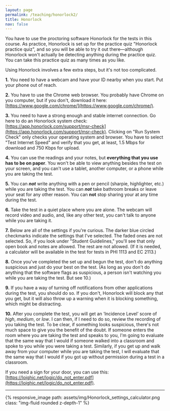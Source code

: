 ```yaml
---
layout: page
permalink: /teaching/honorlock2/
title: Honorlock
nav: false
---
```



You have to use the proctoring software Honorlock for the tests in this course. As practice, Honorlock is set up for the practice quiz "Honorlock practice quiz", and so you will be able to try it out there—although Honorlock won't actually be detecting anything during the practice quiz. You can take this practice quiz as many times as you like.

Using Honorlock involves a few extra steps, but it's not too complicated.

**1.** You need to have a webcam and have your ID nearby when you start. Put your phone out of reach.

**2.** You have to use the Chrome web browser. You probably have Chrome on you computer, but if you don't, download it here: [https://www.google.com/chrome/](https://www.google.com/chrome/).

**3.** You need to have a strong enough and stable internet connection. Go here to do an Honorlock system check: [https://app.honorlock.com/support/msr-check](https://app.honorlock.com/support/msr-check). Clicking on "Run System Check" only checks your operating system and browser. You have to select "Test Internet Speed" and verify that you get, at least, 1.5 Mbps for download and 750 Kbps for upload.

**4.** You can use the readings and your notes, but **everything that you use has to be on paper**. You won't be able to view anything besides the test on your screen, and you can't use a tablet, another computer, or a phone while you are taking the test.

**5.** You can **_not_** write anything with a pen or pencil (sharpie, highlighter, etc.) while you are taking the test. You can **_not_** take bathroom breaks or leave your seat for any other reason. You can **not** stop sharing your at any time during the test.

**6.** Take the test in a quiet place where you are alone. The webcam will record video and audio, and, like any other test, you can't talk to anyone while you are taking it.

**7.** Below are all of the settings if you're curious. The darker blue circled checkmarks indicate the settings that I've selected. The faded ones are not selected. So, if you look under "Student Guidelines," you'll see that only open book and notes are allowed. The rest are not allowed. (If it is needed, a calculator will be available in the test for tests in PHI 1113 and EC 2113.)

**8.** Once you've completed the set up and begun the test, don't do anything suspicious and just do your best on the test. (As long as you don't do anything that the software flags as suspicious, a person isn't watching you while you are taking the test. But see 10.)

**9.** If you have a way of turning off notifications from other applications during the test, you should do so. If you don't, Honorlock will block any that you get, but it will also throw up a warning when it is blocking something, which might be distracting. 

**10.** After you complete the test, you will get an ‘Incidence Level’ score of _high_, _medium_, or _low_. I can then, if I need to do so, review the recording of you taking the test. To be clear, if something looks suspicious, there's not much space to give you the benefit of the doubt. If someone enters the room where you are  taking the test and speaks to you, I'm going to evaluate that the same way that I would if someone walked into a classroom and spoke to you while you were taking a test. Similarly, if you get up and walk away from your computer while you are taking the test, I will evaluate that the same way that I would if you got up without permission during a test in a classroom. 

If you need a sign for your door, you can use this: [https://loighic.net/logic/do_not_enter.pdf](https://loighic.net/logic/do_not_enter.pdf).

<hr>
<div class="container">
<div class="row">
	<div class="col-lg-12">
		{% responsive_image path: assets/img/Honorlock_settings_calculator.png class: "img-fluid rounded z-depth-1" %}
	</div>
</div>
<div class="caption">
</div>
</div>